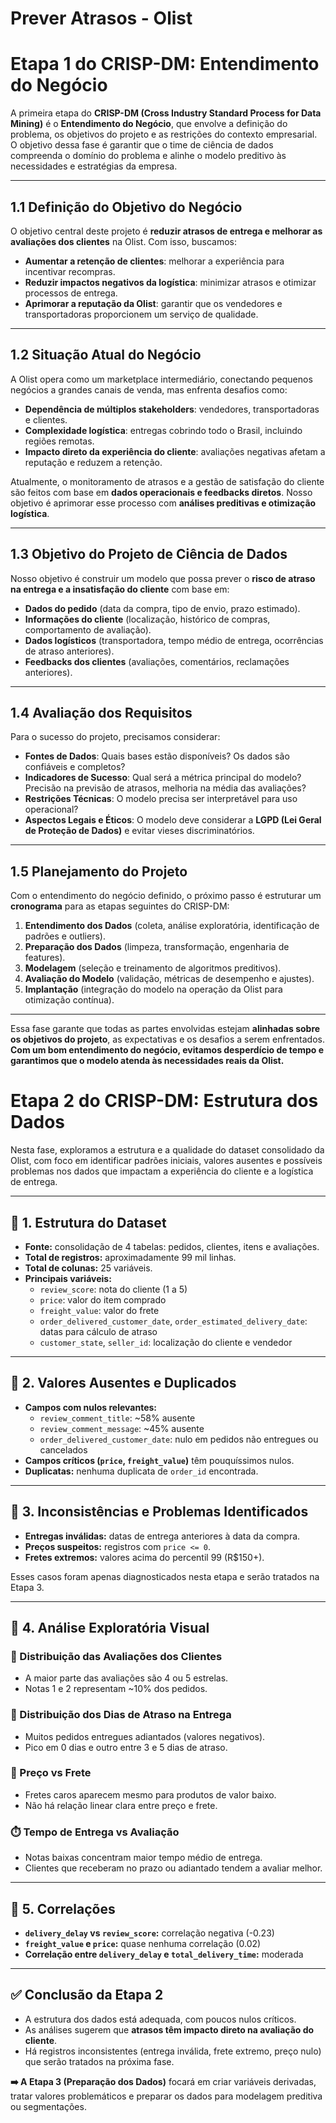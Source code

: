# Prever Atrasos - Olist

# **Etapa 1 do CRISP-DM: Entendimento do Negócio**

A primeira etapa do **CRISP-DM (Cross Industry Standard Process for Data Mining)** é o **Entendimento do Negócio**, que envolve a definição do problema, os objetivos do projeto e as restrições do contexto empresarial. O objetivo dessa fase é garantir que o time de ciência de dados compreenda o domínio do problema e alinhe o modelo preditivo às necessidades e estratégias da empresa.

---

## **1.1 Definição do Objetivo do Negócio**
O objetivo central deste projeto é **reduzir atrasos de entrega e melhorar as avaliações dos clientes** na Olist. Com isso, buscamos:

- **Aumentar a retenção de clientes**: melhorar a experiência para incentivar recompras.
- **Reduzir impactos negativos da logística**: minimizar atrasos e otimizar processos de entrega.
- **Aprimorar a reputação da Olist**: garantir que os vendedores e transportadoras proporcionem um serviço de qualidade.

---

## **1.2 Situação Atual do Negócio**
A Olist opera como um marketplace intermediário, conectando pequenos negócios a grandes canais de venda, mas enfrenta desafios como:

- **Dependência de múltiplos stakeholders**: vendedores, transportadoras e clientes.
- **Complexidade logística**: entregas cobrindo todo o Brasil, incluindo regiões remotas.
- **Impacto direto da experiência do cliente**: avaliações negativas afetam a reputação e reduzem a retenção.

Atualmente, o monitoramento de atrasos e a gestão de satisfação do cliente são feitos com base em **dados operacionais e feedbacks diretos**. Nosso objetivo é aprimorar esse processo com **análises preditivas e otimização logística**.

---

## **1.3 Objetivo do Projeto de Ciência de Dados**
Nosso objetivo é construir um modelo que possa prever o **risco de atraso na entrega e a insatisfação do cliente** com base em:

- **Dados do pedido** (data da compra, tipo de envio, prazo estimado).
- **Informações do cliente** (localização, histórico de compras, comportamento de avaliação).
- **Dados logísticos** (transportadora, tempo médio de entrega, ocorrências de atraso anteriores).
- **Feedbacks dos clientes** (avaliações, comentários, reclamações anteriores).

---

## **1.4 Avaliação dos Requisitos**
Para o sucesso do projeto, precisamos considerar:

- **Fontes de Dados**: Quais bases estão disponíveis? Os dados são confiáveis e completos?
- **Indicadores de Sucesso**: Qual será a métrica principal do modelo? Precisão na previsão de atrasos, melhoria na média das avaliações?
- **Restrições Técnicas**: O modelo precisa ser interpretável para uso operacional?
- **Aspectos Legais e Éticos**: O modelo deve considerar a **LGPD (Lei Geral de Proteção de Dados)** e evitar vieses discriminatórios.

---

## **1.5 Planejamento do Projeto**
Com o entendimento do negócio definido, o próximo passo é estruturar um **cronograma** para as etapas seguintes do CRISP-DM:

1. **Entendimento dos Dados** (coleta, análise exploratória, identificação de padrões e outliers).
2. **Preparação dos Dados** (limpeza, transformação, engenharia de features).
3. **Modelagem** (seleção e treinamento de algoritmos preditivos).
4. **Avaliação do Modelo** (validação, métricas de desempenho e ajustes).
5. **Implantação** (integração do modelo na operação da Olist para otimização contínua).

---

Essa fase garante que todas as partes envolvidas estejam **alinhadas sobre os objetivos do projeto**, as expectativas e os desafios a serem enfrentados. **Com um bom entendimento do negócio, evitamos desperdício de tempo e garantimos que o modelo atenda às necessidades reais da Olist.**


# **Etapa 2 do CRISP-DM: Estrutura dos Dados**

Nesta fase, exploramos a estrutura e a qualidade do dataset consolidado da Olist, com foco em identificar padrões iniciais, valores ausentes e possíveis problemas nos dados que impactam a experiência do cliente e a logística de entrega.

---

## 📌 1. Estrutura do Dataset

- **Fonte:** consolidação de 4 tabelas: pedidos, clientes, itens e avaliações.
- **Total de registros:** aproximadamente 99 mil linhas.
- **Total de colunas:** 25 variáveis.
- **Principais variáveis:**
  - `review_score`: nota do cliente (1 a 5)
  - `price`: valor do item comprado
  - `freight_value`: valor do frete
  - `order_delivered_customer_date`, `order_estimated_delivery_date`: datas para cálculo de atraso
  - `customer_state`, `seller_id`: localização do cliente e vendedor

---

## 📌 2. Valores Ausentes e Duplicados

- **Campos com nulos relevantes:**
  - `review_comment_title`: ~58% ausente
  - `review_comment_message`: ~45% ausente
  - `order_delivered_customer_date`: nulo em pedidos não entregues ou cancelados
- **Campos críticos (`price`, `freight_value`)** têm pouquíssimos nulos.
- **Duplicatas:** nenhuma duplicata de `order_id` encontrada.

---

## 📌 3. Inconsistências e Problemas Identificados

- **Entregas inválidas:** datas de entrega anteriores à data da compra.
- **Preços suspeitos:** registros com `price <= 0`.
- **Fretes extremos:** valores acima do percentil 99 (R$150+).

Esses casos foram apenas diagnosticados nesta etapa e serão tratados na Etapa 3.

---

## 📌 4. Análise Exploratória Visual

### 🎯 Distribuição das Avaliações dos Clientes
- A maior parte das avaliações são 4 ou 5 estrelas.
- Notas 1 e 2 representam ~10% dos pedidos.

### 🚚 Distribuição dos Dias de Atraso na Entrega
- Muitos pedidos entregues adiantados (valores negativos).
- Pico em 0 dias e outro entre 3 e 5 dias de atraso.

### 💸 Preço vs Frete
- Fretes caros aparecem mesmo para produtos de valor baixo.
- Não há relação linear clara entre preço e frete.

### ⏱️ Tempo de Entrega vs Avaliação
- Notas baixas concentram maior tempo médio de entrega.
- Clientes que receberam no prazo ou adiantado tendem a avaliar melhor.

---

## 📌 5. Correlações

- **`delivery_delay` vs `review_score`:** correlação negativa (-0.23)  
- **`freight_value` e `price`:** quase nenhuma correlação (0.02)  
- **Correlação entre `delivery_delay` e `total_delivery_time`:** moderada

---

## ✅ Conclusão da Etapa 2

- A estrutura dos dados está adequada, com poucos nulos críticos.
- As análises sugerem que **atrasos têm impacto direto na avaliação do cliente**.
- Há registros inconsistentes (entrega inválida, frete extremo, preço nulo) que serão tratados na próxima fase.

**➡️ A Etapa 3 (Preparação dos Dados)** focará em criar variáveis derivadas, tratar valores problemáticos e preparar os dados para modelagem preditiva ou segmentações.
